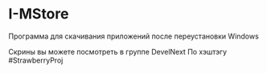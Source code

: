 # I-MStore
Программа для скачивания приложений после переустановки Windows

Скрины вы можете посмотреть в группе DevelNext По хэштэгу #StrawberryProj
